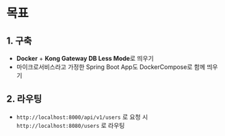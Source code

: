 # 목표

## 1. 구축

- **Docker** + **Kong Gateway DB Less Mode**로 띄우기
- 마이크로서비스라고 가정한 Spring Boot App도 DockerCompose로 함께 띄우기

## 2. 라우팅

- `http://localhost:8000/api/v1/users` 로 요청 시 `http://localhost:8080/users` 로 라우팅

